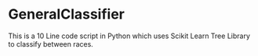 # GeneralClassifier
This is a 10 Line code script in Python which uses Scikit Learn Tree Library to classify between races.

